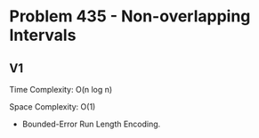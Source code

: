 # Problem 435 - Non-overlapping Intervals

## V1

Time Complexity: O(n log n)

Space Complexity: O(1)

- Bounded-Error Run Length Encoding.
